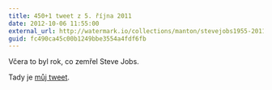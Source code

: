 ```yaml
---
title: 450+1 tweet z 5. října 2011
date: 2012-10-06 11:55:00
external_url: http://watermark.io/collections/manton/stevejobs1955-2011
guid: fc490ca45c00b1249bbe3554a4fdf6fb
---
```


Včera to byl rok, co zemřel Steve Jobs.

Tady je [můj tweet](https://twitter.com/OndrejMirtes/status/121817278961565696).
